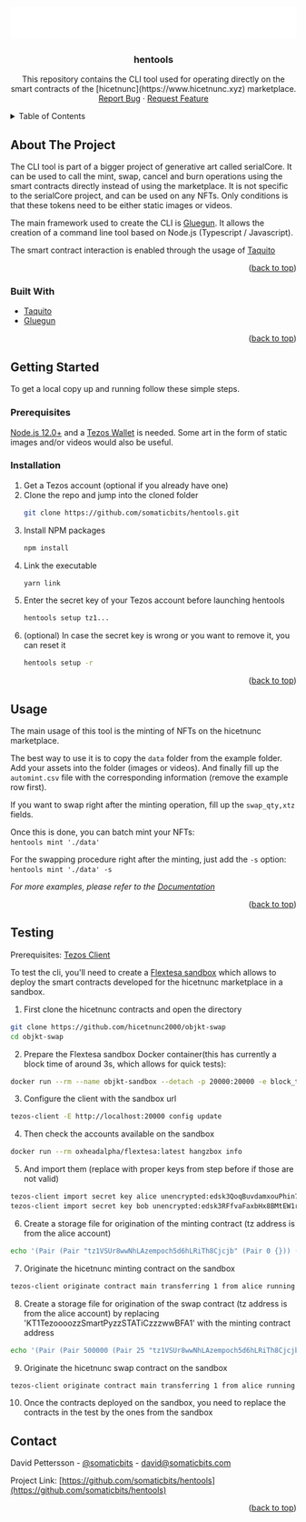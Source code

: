 <div id="top"></div>
<!--
*** Thanks for checking out the Best-README-Template. If you have a suggestion
*** that would make this better, please fork the repo and create a pull request
*** or simply open an issue with the tag "enhancement".
*** Don't forget to give the project a star!
*** Thanks again! Now go create something AMAZING! :D
-->

<!-- PROJECT LOGO -->
<br />
<div align="center">
  <a href="https://github.com/somaticbits/hentools">
    <img src="hentools.png" alt="Logo" width="553" height="56">
  </a>

<h3 align="center">hentools</h3>

  <p align="center">
    This repository contains the CLI tool used for operating directly on the smart contracts of the [hicetnunc](https://www.hicetnunc.xyz) marketplace.
    <br />
    <a href="https://github.com/somaticbits/hentools/issues">Report Bug</a>
    ·
    <a href="https://github.com/somaticbits/hentools/issues">Request Feature</a>
  </p>
</div>



<!-- TABLE OF CONTENTS -->
<details>
  <summary>Table of Contents</summary>
  <ol>
    <li>
      <a href="#about-the-project">About The Project</a>
      <ul>
        <li><a href="#built-with">Built With</a></li>
      </ul>
    </li>
    <li>
      <a href="#getting-started">Getting Started</a>
      <ul>
        <li><a href="#prerequisites">Prerequisites</a></li>
        <li><a href="#installation">Installation</a></li>
      </ul>
    </li>
    <li><a href="#usage">Usage</a></li>
    <li><a href="#contact">Contact</a></li>
  </ol>
</details>



<!-- ABOUT THE PROJECT -->
## About The Project

The CLI tool is part of a bigger project of generative art called serialCore. It can be used to call the mint, swap, cancel and burn operations using the smart contracts directly instead of using the marketplace. It is not specific to the serialCore project, and can be used on any NFTs. Only conditions is that these tokens need to be either static images or videos.

The main framework used to create the CLI is [Gluegun](https://github.com/infinitered/gluegun). It allows the creation of a command line tool based on Node.js (Typescript / Javascript).

The smart contract interaction is enabled through the usage of [Taquito](https://tezostaquito.io/)

<p align="right">(<a href="#top">back to top</a>)</p>


### Built With

* [Taquito](https://tezostaquito.io/)
* [Gluegun](https://github.com/infinitered/gluegun)

<p align="right">(<a href="#top">back to top</a>)</p>



<!-- GETTING STARTED -->
## Getting Started

To get a local copy up and running follow these simple steps.

### Prerequisites

[Node.js 12.0+](https://nodejs.org/en/) and a [Tezos Wallet](https://templewallet.com/) is needed. Some art in the form of static images and/or videos would also be useful.

### Installation

1. Get a Tezos account (optional if you already have one)
2. Clone the repo and jump into the cloned folder
   ```sh
   git clone https://github.com/somaticbits/hentools.git
   ```
3. Install NPM packages
   ```sh
   npm install
   ```
4. Link the executable
   ```sh
   yarn link
   ```
4. Enter the secret key of your Tezos account before launching hentools
   ```sh
   hentools setup tz1...
   ```
5. (optional) In case the secret key is wrong or you want to remove it, you can reset it
   ```sh
   hentools setup -r
   ```

<p align="right">(<a href="#top">back to top</a>)</p>



<!-- USAGE EXAMPLES -->
## Usage

The main usage of this tool is the minting of NFTs on the hicetnunc marketplace.  

The best way to use it is to copy the `data` folder from the example folder. Add your assets into the folder (images or videos). And finally fill up the `automint.csv` file with the corresponding information (remove the example row first).

If you want to swap right after the minting operation, fill up the `swap_qty,xtz` fields.

Once this is done, you can batch mint your NFTs:  
`hentools mint './data'`

For the swapping procedure right after the minting, just add the `-s` option:  
`hentools mint './data' -s`

_For more examples, please refer to the [Documentation](https://github.com/somaticbits/hentools/blob/master/docs/commands.md)_

<p align="right">(<a href="#top">back to top</a>)</p>

## Testing

Prerequisites: [Tezos Client](https://assets.tqtezos.com/docs/setup/1-tezos-client/)

To test the cli, you'll need to create a [Flextesa sandbox](https://tezos.gitlab.io/flextesa/) which allows to deploy the smart contracts developed for the hicetnunc marketplace in a sandbox.
1. First clone the hicetnunc contracts and open the directory
```sh
git clone https://github.com/hicetnunc2000/objkt-swap
cd objkt-swap
```
2. Prepare the Flextesa sandbox Docker container(this has currently a block time of around 3s, which allows for quick tests):
```sh
docker run --rm --name objkt-sandbox --detach -p 20000:20000 -e block_time=3 oxheadalpha/flextesa:latest hangzbox start
```
3. Configure the client with the sandbox url
```sh
tezos-client -E http://localhost:20000 config update
```
4. Then check the accounts available on the sandbox
```sh
docker run --rm oxheadalpha/flextesa:latest hangzbox info
```
5. And import them (replace with proper keys from step before if those are not valid)
```sh
tezos-client import secret key alice unencrypted:edsk3QoqBuvdamxouPhin7swCvkQNgq4jP5KZPbwWNnwdZpSpJiEbq
tezos-client import secret key bob unencrypted:edsk3RFfvaFaxbHx8BMtEW1rKQcPtDML3LXjNqMNLCzC3wLC1bWbAt
```
6. Create a storage file for origination of the minting contract (tz address is from the alice account)
``` sh
echo '(Pair (Pair "tz1VSUr8wwNhLAzempoch5d6hLRiTh8Cjcjb" (Pair 0 {})) (Pair (Pair {Elt "" 0x697066733a2f2f516d504377594b6d45574c4348726e54364b634852456f7a75447165697a696f4865415747766e61614264436f65} {}) (Pair False {})))' >> objkts.storage.tz
```
7. Originate the hicetnunc minting contract on the sandbox
```sh
tezos-client originate contract main transferring 1 from alice running ./michelson/fa2_objkts.tz --init "`cat ./objkts.storage.tz`" --burn-cap 2 --force
```
8. Create a storage file for origination of the swap contract (tz address is from the alice account) by replacing 'KT1TezoooozzSmartPyzzSTATiCzzzwwBFA1' with the minting contract address
``` sh
echo '(Pair (Pair 500000 (Pair 25 "tz1VSUr8wwNhLAzempoch5d6hLRiTh8Cjcjb")) (Pair {Elt "" 0x697066733a2f2f516d57514e41314138634b5a506f61615a4d757153754c75643747515453786262774358685a373644674571484d} (Pair "KT1TezoooozzSmartPyzzSTATiCzzzwwBFA1" {})))' >> objkt_swap.storage.tz
```
9. Originate the hicetnunc swap contract on the sandbox
```sh
tezos-client originate contract main transferring 1 from alice running ./michelson/objkt_swap_v2_1.tz --init "`cat ./objkt_swap.storage.tz`" --burn-cap 2 --force
```
10. Once the contracts deployed on the sandbox, you need to replace the contracts in the test by the ones from the sandbox

<!-- CONTACT -->
## Contact

David Pettersson - [@somaticbits](https://twitter.com/somaticbits) - david@somaticbits.com

Project Link: [https://github.com/somaticbits/hentools](https://github.com/somaticbits/hentools)

<p align="right">(<a href="#top">back to top</a>)</p>

<!-- MARKDOWN LINKS & IMAGES -->
<!-- https://www.markdownguide.org/basic-syntax/#reference-style-links -->
[contributors-shield]: https://img.shields.io/github/contributors/somaticbits/hentools.svg?style=for-the-badge
[contributors-url]: https://github.com/somaticbits/hentools/graphs/contributors
[forks-shield]: https://img.shields.io/github/forks/somaticbits/hentools.svg?style=for-the-badge
[forks-url]: https://github.com/somaticbits/hentools/network/members
[stars-shield]: https://img.shields.io/github/stars/somaticbits/hentools.svg?style=for-the-badge
[stars-url]: https://github.com/somaticbits/hentools/stargazers
[issues-shield]: https://img.shields.io/github/issues/somaticbits/hentools.svg?style=for-the-badge
[issues-url]: https://github.com/somaticbits/hentools/issues
[license-shield]: https://img.shields.io/github/license/somaticbits/hentools.svg?style=for-the-badge
[license-url]: https://github.com/somaticbits/hentools/blob/master/LICENSE.txt
[linkedin-shield]: https://img.shields.io/badge/-LinkedIn-black.svg?style=for-the-badge&logo=linkedin&colorB=555
[linkedin-url]: https://linkedin.com/in/linkedin_username
[product-screenshot]: images/screenshot.png
